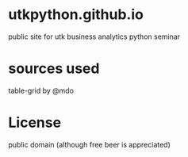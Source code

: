 utkpython.github.io
===================

public site for utk business analytics python seminar


sources used
=================
table-grid by @mdo

License
=================
public domain
(although free beer is appreciated)





